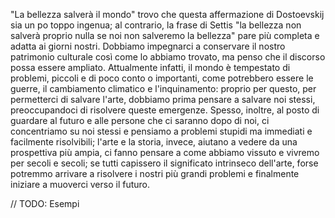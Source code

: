 "La bellezza salverà il mondo" trovo che questa affermazione di Dostoevskij sia un po toppo ingenua; al contrario, la frase di Settis "la bellezza non salverà proprio nulla se noi non salveremo la bellezza" pare più completa e adatta ai giorni nostri.
Dobbiamo impegnarci a conservare il nostro patrimonio culturale così come lo abbiamo trovato, ma penso che il discorso possa essere ampliato. Attualmente infatti, il mondo è tempestato di problemi, piccoli e di poco conto o importanti, come potrebbero essere le guerre, il cambiamento climatico e l'inquinamento: proprio per questo, per permetterci di salvare l'arte, dobbiamo prima pensare a salvare noi stessi,  preoccupandoci di risolvere queste emergenze.
Spesso, inoltre, al posto di guardare al futuro e alle persone che ci saranno dopo di noi, ci concentriamo su noi stessi e pensiamo a problemi stupidi ma immediati e facilmente risolvibili; l'arte e la storia, invece, aiutano a vedere da una prospettiva più ampia, ci fanno pensare a come abbiamo vissuto e vivremo per secoli e secoli; se tutti capissero il significato intrinseco dell'arte, forse potremmo arrivare a risolvere i nostri più grandi problemi e finalmente iniziare a muoverci verso il futuro.

// TODO: Esempi
